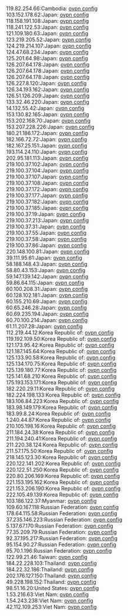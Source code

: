 119.82.254.66:Cambodia: [ovpn config](vpn/119_82_254_66.ovpn)  
103.152.178.62:Japan: [ovpn config](vpn/103_152_178_62.ovpn)  
118.158.191.108:Japan: [ovpn config](vpn/118_158_191_108.ovpn)  
118.241.122.53:Japan: [ovpn config](vpn/118_241_122_53.ovpn)  
121.109.180.63:Japan: [ovpn config](vpn/121_109_180_63.ovpn)  
123.219.205.52:Japan: [ovpn config](vpn/123_219_205_52.ovpn)  
124.219.214.107:Japan: [ovpn config](vpn/124_219_214_107.ovpn)  
124.47.68.234:Japan: [ovpn config](vpn/124_47_68_234.ovpn)  
125.201.64.98:Japan: [ovpn config](vpn/125_201_64_98.ovpn)  
126.207.64.178:Japan: [ovpn config](vpn/126_207_64_178.ovpn)  
126.207.64.178:Japan: [ovpn config](vpn/126_207_64_178.ovpn)  
126.207.64.178:Japan: [ovpn config](vpn/126_207_64_178.ovpn)  
126.227.8.120:Japan: [ovpn config](vpn/126_227_8_120.ovpn)  
126.34.193.162:Japan: [ovpn config](vpn/126_34_193_162.ovpn)  
126.51.126.209:Japan: [ovpn config](vpn/126_51_126_209.ovpn)  
133.32.46.220:Japan: [ovpn config](vpn/133_32_46_220.ovpn)  
14.132.55.42:Japan: [ovpn config](vpn/14_132_55_42.ovpn)  
153.130.82.165:Japan: [ovpn config](vpn/153_130_82_165.ovpn)  
153.202.168.70:Japan: [ovpn config](vpn/153_202_168_70.ovpn)  
153.207.228.226:Japan: [ovpn config](vpn/153_207_228_226.ovpn)  
180.21.186.172:Japan: [ovpn config](vpn/180_21_186_172.ovpn)  
182.166.72.72:Japan: [ovpn config](vpn/182_166_72_72.ovpn)  
182.167.25.151:Japan: [ovpn config](vpn/182_167_25_151.ovpn)  
193.114.24.110:Japan: [ovpn config](vpn/193_114_24_110.ovpn)  
202.95.181.113:Japan: [ovpn config](vpn/202_95_181_113.ovpn)  
219.100.37.102:Japan: [ovpn config](vpn/219_100_37_102.ovpn)  
219.100.37.104:Japan: [ovpn config](vpn/219_100_37_104.ovpn)  
219.100.37.107:Japan: [ovpn config](vpn/219_100_37_107.ovpn)  
219.100.37.108:Japan: [ovpn config](vpn/219_100_37_108.ovpn)  
219.100.37.172:Japan: [ovpn config](vpn/219_100_37_172.ovpn)  
219.100.37.177:Japan: [ovpn config](vpn/219_100_37_177.ovpn)  
219.100.37.182:Japan: [ovpn config](vpn/219_100_37_182.ovpn)  
219.100.37.185:Japan: [ovpn config](vpn/219_100_37_185.ovpn)  
219.100.37.19:Japan: [ovpn config](vpn/219_100_37_19.ovpn)  
219.100.37.213:Japan: [ovpn config](vpn/219_100_37_213.ovpn)  
219.100.37.31:Japan: [ovpn config](vpn/219_100_37_31.ovpn)  
219.100.37.55:Japan: [ovpn config](vpn/219_100_37_55.ovpn)  
219.100.37.58:Japan: [ovpn config](vpn/219_100_37_58.ovpn)  
219.100.37.86:Japan: [ovpn config](vpn/219_100_37_86.ovpn)  
220.148.100.81:Japan: [ovpn config](vpn/220_148_100_81.ovpn)  
39.111.95.61:Japan: [ovpn config](vpn/39_111_95_61.ovpn)  
58.188.148.43:Japan: [ovpn config](vpn/58_188_148_43.ovpn)  
58.80.43.153:Japan: [ovpn config](vpn/58_80_43_153.ovpn)  
59.147.139.142:Japan: [ovpn config](vpn/59_147_139_142.ovpn)  
59.86.64.115:Japan: [ovpn config](vpn/59_86_64_115.ovpn)  
60.100.208.31:Japan: [ovpn config](vpn/60_100_208_31.ovpn)  
60.128.102.181:Japan: [ovpn config](vpn/60_128_102_181.ovpn)  
60.155.210.69:Japan: [ovpn config](vpn/60_155_210_69.ovpn)  
60.65.246.28:Japan: [ovpn config](vpn/60_65_246_28.ovpn)  
60.69.235.194:Japan: [ovpn config](vpn/60_69_235_194.ovpn)  
60.70.100.214:Japan: [ovpn config](vpn/60_70_100_214.ovpn)  
61.11.207.28:Japan: [ovpn config](vpn/61_11_207_28.ovpn)  
112.219.44.12:Korea Republic of: [ovpn config](vpn/112_219_44_12.ovpn)  
119.192.109.50:Korea Republic of: [ovpn config](vpn/119_192_109_50.ovpn)  
121.173.95.42:Korea Republic of: [ovpn config](vpn/121_173_95_42.ovpn)  
121.187.145.64:Korea Republic of: [ovpn config](vpn/121_187_145_64.ovpn)  
125.133.90.58:Korea Republic of: [ovpn config](vpn/125_133_90_58.ovpn)  
125.134.170.75:Korea Republic of: [ovpn config](vpn/125_134_170_75.ovpn)  
125.139.180.77:Korea Republic of: [ovpn config](vpn/125_139_180_77.ovpn)  
125.141.68.210:Korea Republic of: [ovpn config](vpn/125_141_68_210.ovpn)  
175.193.153.171:Korea Republic of: [ovpn config](vpn/175_193_153_171.ovpn)  
182.220.29.11:Korea Republic of: [ovpn config](vpn/182_220_29_11.ovpn)  
182.224.198.133:Korea Republic of: [ovpn config](vpn/182_224_198_133.ovpn)  
183.106.84.223:Korea Republic of: [ovpn config](vpn/183_106_84_223.ovpn)  
183.98.149.179:Korea Republic of: [ovpn config](vpn/183_98_149_179.ovpn)  
183.99.8.24:Korea Republic of: [ovpn config](vpn/183_99_8_24.ovpn)  
1.240.44.87:Korea Republic of: [ovpn config](vpn/1_240_44_87.ovpn)  
210.105.198.16:Korea Republic of: [ovpn config](vpn/210_105_198_16.ovpn)  
211.184.24.38:Korea Republic of: [ovpn config](vpn/211_184_24_38.ovpn)  
211.194.240.41:Korea Republic of: [ovpn config](vpn/211_194_240_41.ovpn)  
211.220.38.124:Korea Republic of: [ovpn config](vpn/211_220_38_124.ovpn)  
211.57.175.50:Korea Republic of: [ovpn config](vpn/211_57_175_50.ovpn)  
218.145.123.30:Korea Republic of: [ovpn config](vpn/218_145_123_30.ovpn)  
220.122.141.202:Korea Republic of: [ovpn config](vpn/220_122_141_202.ovpn)  
220.122.51.250:Korea Republic of: [ovpn config](vpn/220_122_51_250.ovpn)  
220.80.206.169:Korea Republic of: [ovpn config](vpn/220_80_206_169.ovpn)  
221.153.195.162:Korea Republic of: [ovpn config](vpn/221_153_195_162.ovpn)  
221.153.206.190:Korea Republic of: [ovpn config](vpn/221_153_206_190.ovpn)  
222.105.49.139:Korea Republic of: [ovpn config](vpn/222_105_49_139.ovpn)  
103.186.122.37:Myanmar: [ovpn config](vpn/103_186_122_37.ovpn)  
109.60.167.118:Russian Federation: [ovpn config](vpn/109_60_167_118.ovpn)  
178.64.115.58:Russian Federation: [ovpn config](vpn/178_64_115_58.ovpn)  
37.235.146.223:Russian Federation: [ovpn config](vpn/37_235_146_223.ovpn)  
5.137.67.170:Russian Federation: [ovpn config](vpn/5_137_67_170.ovpn)  
77.35.209.79:Russian Federation: [ovpn config](vpn/77_35_209_79.ovpn)  
92.37.195.217:Russian Federation: [ovpn config](vpn/92_37_195_217.ovpn)  
95.154.90.27:Russian Federation: [ovpn config](vpn/95_154_90_27.ovpn)  
95.70.1.196:Russian Federation: [ovpn config](vpn/95_70_1_196.ovpn)  
122.99.21.46:Taiwan: [ovpn config](vpn/122_99_21_46.ovpn)  
184.22.228.103:Thailand: [ovpn config](vpn/184_22_228_103.ovpn)  
184.22.32.186:Thailand: [ovpn config](vpn/184_22_32_186.ovpn)  
202.176.127.150:Thailand: [ovpn config](vpn/202_176_127_150.ovpn)  
49.228.198.152:Thailand: [ovpn config](vpn/49_228_198_152.ovpn)  
98.51.16.20:United States: [ovpn config](vpn/98_51_16_20.ovpn)  
1.53.216.63:Viet Nam: [ovpn config](vpn/1_53_216_63.ovpn)  
1.54.243.238:Viet Nam: [ovpn config](vpn/1_54_243_238.ovpn)  
42.112.109.253:Viet Nam: [ovpn config](vpn/42_112_109_253.ovpn)  
